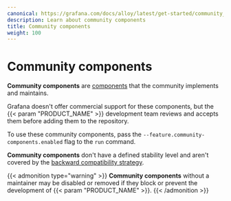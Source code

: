 ```yaml
---
canonical: https://grafana.com/docs/alloy/latest/get-started/community_components/
description: Learn about community components
title: Community components
weight: 100
---
```


# Community components

__Community components__ are [components][Components] that the community implements and maintains.

Grafana doesn't offer commercial support for these components, but the {{< param "PRODUCT_NAME" >}} development team reviews and accepts them before adding them to the repository.

To use these community components, pass the `--feature.community-components.enabled` flag to the `run` command.

__Community components__ don't have a defined stability level and aren't covered by the [backward compatibility strategy][backward-compatibility].

{{< admonition type="warning" >}}
__Community components__ without a maintainer may be disabled or removed if they block or prevent the development of {{< param "PRODUCT_NAME" >}}.
{{< /admonition >}}

[Components]: ../components/
[backward-compatibility]: ../../introduction/backward-compatibility/
